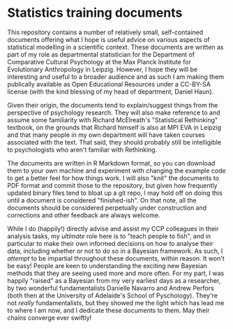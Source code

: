 # Statistics training documents

This repository contains a number of relatively small, self-contained documents
offering what I hope is useful advice on various aspects of statistical
modelling in a scientific context.  These documents are written as part of my
role as departmental statistician for the Department of Comparative Cultural
Psychology at the Max Planck Institute for Evolutionary Anthropology in Leipzig.
However, I hope they will be interesting and useful to a broader audience and as
such I am making them publically available as Open Educational Resources under a
CC-BY-SA license (with the kind blessing of my head of department, Daniel Haun).

Given their origin, the documents tend to explain/suggest things from the
perspective of psychology research.  They will also make reference to and assume
some familiarity with Richard McElreath's "Statistical Rethinking" textbook, on
the grounds that Richard himself is also at MPI EVA in Leipzig and that many
people in my own department will have taken courses associated with the text.
That said, they should probably still be intelligible to psychologists who
aren't familiar with Rethinking.

The documents are written in R Markdown format, so you can download them to your
own machine and experiment with changing the example code to get a better feel
for how things work.  I will also "knit" the documents to PDF format and commit
those to the repository, but given how frequently updated binary files tend to
bloat up a git repo, I may hold off on doing this until a document is considered
"finished-ish".  On that note, all the documents should be considered
perpetually under construction and corrections and other feedback are always
welcome.

While I do (happily!) directly advise and assist my CCP colleagues in their
analysis tasks, my *ultimate* role here is to "teach people to fish", and in
particular to make their own informed decisions on how to analyse their data,
including whether or not to do so in a Bayesian framework.  As such, I *attempt*
to be impartial throughout these documents, within reason.  It won't be easy!
People are keen to understanding the exciting new Bayesian methods that they are
seeing used more and more often.  For my part, I was happily "raised" as a
Bayesian from my very earliest days as a researcher, by two wonderful
fundamentalists Danielle Navarro and Andrew Perfors (both then at the University
of Adelaide's School of Pyschology).  They're not *really* fundamentalists, but
they showed me the light which has lead me to where I am now, and I dedicate
these documents to them.  May their chains converge ever swiftly!
